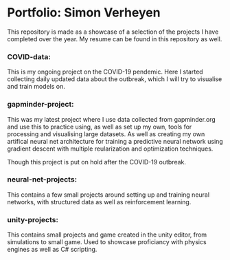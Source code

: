 # Portfolio: Simon Verheyen

This repository is made as a showcase of a selection of the projects I have completed over the year.
My resume can be found in this repository as well.


### COVID-data:

  This is my ongoing project on the COVID-19 pendemic. Here I started collecting daily updated data about the outbreak, which I will try to visualise and train models on.

### gapminder-project:

  This was my latest project where I use data collected from gapminder.org and use this to practice using, as well as        set up my own, tools for processing and visualising large datasets.
  As well as creating my own artifical neural net architecture for training a predictive neural network using gradient descent with multiple reularization and optimization techniques.
  
  Though this project is put on hold after the COVID-19 outbreak.

### neural-net-projects:

  This contains a few small projects around setting up and training neural networks, with structured data as well as reinforcement learning.

### unity-projects:

  This contains small projects and game created in the unity editor, from simulations to small game. Used to showcase proficiancy with physics engines as well as C# scripting.
